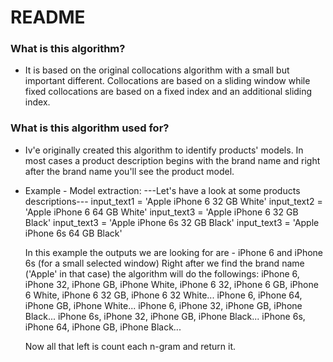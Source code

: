 # README #

### What is this algorithm? ###

* It is based on the original collocations algorithm with a small but important different. Collocations are based on a sliding window while fixed collocations are based on a 
fixed index and an additional sliding index. 

### What is this algorithm used for? ###
* Iv'e originally created this algorithm to identify products' models. In most cases a product description begins with the brand name and right after the brand name you'll see
the product model.

* Example - Model extraction:
	---Let's have a look at some products descriptions---
	input_text1 = 'Apple iPhone 6 32 GB White'
	input_text2 = 'Apple iPhone 6 64 GB White'
	input_text3 = 'Apple iPhone 6 32 GB Black'
	input_text3 = 'Apple iPhone 6s 32 GB Black'
	input_text3 = 'Apple iPhone 6s 64 GB Black'
	
	In this example the outputs we are looking for are - iPhone 6 and iPhone 6s (for a small selected window)
	Right after we find the brand name ('Apple' in that case) the algorithm will do the followings:
		iPhone 6, iPhone 32, iPhone GB, iPhone White, iPhone 6 32, iPhone 6 GB, iPhone 6 White, iPhone 6 32 GB, iPhone 6 32 White...
		iPhone 6, iPhone 64, iPhone GB, iPhone White...
		iPhone 6, iPhone 32, iPhone GB, iPhone Black...
		iPhone 6s, iPhone 32, iPhone GB, iPhone Black...
		iPhone 6s, iPhone 64, iPhone GB, iPhone Black...
		
	Now all that left is count each n-gram and return it.
		
	
